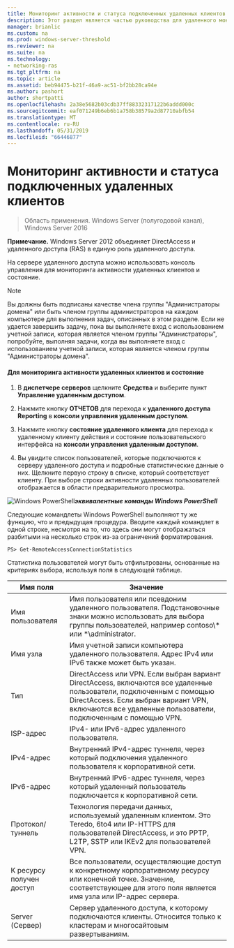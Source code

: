 ```yaml
---
title: Мониторинг активности и статуса подключенных удаленных клиентов
description: Этот раздел является частью руководства для удаленного мониторинга доступа и учета в Windows Server 2016.
manager: brianlic
ms.custom: na
ms.prod: windows-server-threshold
ms.reviewer: na
ms.suite: na
ms.technology:
- networking-ras
ms.tgt_pltfrm: na
ms.topic: article
ms.assetid: beb94475-b21f-46a9-ac51-bf2bb28ca94e
ms.author: pashort
author: shortpatti
ms.openlocfilehash: 2a38e5682b03cdb37ff88332317122b6addd000c
ms.sourcegitcommit: eaf071249b6eb6b1a758b38579a2d87710abfb54
ms.translationtype: MT
ms.contentlocale: ru-RU
ms.lasthandoff: 05/31/2019
ms.locfileid: "66446877"
---
```

# <a name="monitor-connected-remote-clients-for-activity-and-status"></a>Мониторинг активности и статуса подключенных удаленных клиентов

>Область применения. Windows Server (полугодовой канал), Windows Server 2016

**Примечание.** Windows Server 2012 объединяет DirectAccess и удаленного доступа (RAS) в единую роль удаленного доступа.  
  
На сервере удаленного доступа можно использовать консоль управления для мониторинга активности удаленных клиентов и состояние.  
  
> [!NOTE]  
> Вы должны быть подписаны качестве члена группы "Администраторы домена" или быть членом группы администраторов на каждом компьютере для выполнения задач, описанных в этом разделе. Если не удается завершить задачу, пока вы выполняете вход с использованием учетной записи, которая является членом группы "Администраторы", попробуйте, выполняя задачи, когда вы выполняете вход с использованием учетной записи, которая является членом группы "Администраторы домена".  
  
#### <a name="to-monitor-remote-client-activity-and-status"></a>Для мониторинга активности удаленных клиентов и состояние  
  
1.  В **диспетчере серверов** щелкните **Средства** и выберите пункт **Управление удаленным доступом**.  
  
2.  Нажмите кнопку **ОТЧЕТОВ** для перехода к **удаленного доступа Reporting** в **консоли управления удаленным доступом**.  
  
3.  Нажмите кнопку **состояние удаленного клиента** для перехода к удаленному клиенту действия и состояние пользовательского интерфейса на **консоли управления удаленным доступом**.  
  
4.  Вы увидите список пользователей, которые подключаются к серверу удаленного доступа и подробные статистические данные о них. Щелкните первую строку в списке, который соответствует клиенту. При выборе строки активности удаленных пользователей отображается в области предварительного просмотра.  
  
![Windows PowerShell](../../../media/Monitor-connected-remote-clients-for-activity-and-status/PowerShellLogoSmall.gif)***<em>эквивалентные команды Windows PowerShell</em>***  
  
Следующие командлеты Windows PowerShell выполняют ту же функцию, что и предыдущая процедура. Вводите каждый командлет в одной строке, несмотря на то, что здесь они могут отображаться разбитыми на несколько строк из-за ограничений форматирования.  
  
```  
PS> Get-RemoteAccessConnectionStatistics  
```  
  
Статистика пользователей могут быть отфильтрованы, основанные на критериях выбора, используя поля в следующей таблице.  
  
|Имя поля|Значение|  
|-------|-----|  
|Имя пользователя|Имя пользователя или псевдоним удаленного пользователя. Подстановочные знаки можно использовать для выбора группы пользователей, например contoso\\* или \*\administrator.|  
|Имя узла|Имя учетной записи компьютера удаленного пользователя. Адрес IPv4 или IPv6 также может быть указан.|  
|Тип|DirectAccess или VPN. Если выбран вариант DirectAccess, включаются все удаленные пользователи, подключенным с помощью DirectAccess. Если выбран вариант VPN, включаются все удаленные пользователи, подключенным с помощью VPN.|  
|ISP-адрес|IPv4- или IPv6-адрес удаленного пользователя.|  
|IPv4-адрес|Внутренний IPv4-адрес туннеля, через который подключения удаленного пользователя к корпоративной сети.|  
|IPv6-адрес|Внутренний IPv6-адрес туннеля, через который удаленный пользователь подключается к корпоративной сети.|  
|Протокол/туннель|Технология передачи данных, используемый удаленным клиентом. Это Teredo, 6to4 или IP-HTTPS для пользователей DirectAccess, и это PPTP, L2TP, SSTP или IKEv2 для пользователей VPN.|  
|К ресурсу получен доступ|Все пользователи, осуществляющие доступ к конкретному корпоративному ресурсу или конечной точке. Значение, соответствующее для этого поля является имя узла или IP-адрес сервера.|  
|Server (Сервер)|Сервер удаленного доступа, к которому подключаются клиенты. Относится только к кластерам и многосайтовым развертываниям.|  
  
  
  


